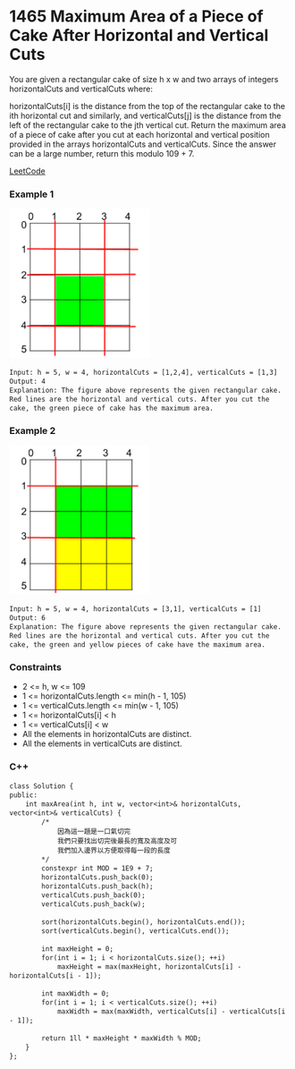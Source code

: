# 1465 Maximum Area of a Piece of Cake After Horizontal and Vertical Cuts

You are given a rectangular cake of size h x w and two arrays of integers horizontalCuts and verticalCuts where:

horizontalCuts[i] is the distance from the top of the rectangular cake to the ith horizontal cut and similarly, and
verticalCuts[j] is the distance from the left of the rectangular cake to the jth vertical cut.
Return the maximum area of a piece of cake after you cut at each horizontal and vertical position provided in the arrays horizontalCuts and verticalCuts. Since the answer can be a large number, return this modulo 109 + 7.

[LeetCode](https://leetcode.cn/problems/maximum-area-of-a-piece-of-cake-after-horizontal-and-vertical-cuts/description/)

### Example 1

<img src="img/1465.png" width = "250"/>

```
Input: h = 5, w = 4, horizontalCuts = [1,2,4], verticalCuts = [1,3]
Output: 4 
Explanation: The figure above represents the given rectangular cake. Red lines are the horizontal and vertical cuts. After you cut the cake, the green piece of cake has the maximum area.
```


### Example 2

<img src="img/1465_1.png" width = "250"/>

```
Input: h = 5, w = 4, horizontalCuts = [3,1], verticalCuts = [1]
Output: 6
Explanation: The figure above represents the given rectangular cake. Red lines are the horizontal and vertical cuts. After you cut the cake, the green and yellow pieces of cake have the maximum area.
```

### Constraints

* 2 <= h, w <= 109
* 1 <= horizontalCuts.length <= min(h - 1, 105)
* 1 <= verticalCuts.length <= min(w - 1, 105)
* 1 <= horizontalCuts[i] < h
* 1 <= verticalCuts[i] < w
* All the elements in horizontalCuts are distinct.
* All the elements in verticalCuts are distinct.

### C++ 

```
class Solution {
public:
    int maxArea(int h, int w, vector<int>& horizontalCuts, vector<int>& verticalCuts) {
        /*
            因為這一題是一口氣切完
            我們只要找出切完後最長的寬及高度及可
            我們加入邊界以方便取得每一段的長度
        */
        constexpr int MOD = 1E9 + 7;
        horizontalCuts.push_back(0);
        horizontalCuts.push_back(h);
        verticalCuts.push_back(0);
        verticalCuts.push_back(w);

        sort(horizontalCuts.begin(), horizontalCuts.end());
        sort(verticalCuts.begin(), verticalCuts.end());

        int maxHeight = 0;
        for(int i = 1; i < horizontalCuts.size(); ++i)
            maxHeight = max(maxHeight, horizontalCuts[i] - horizontalCuts[i - 1]);
        
        int maxWidth = 0;
        for(int i = 1; i < verticalCuts.size(); ++i)
            maxWidth = max(maxWidth, verticalCuts[i] - verticalCuts[i - 1]);

        return 1ll * maxHeight * maxWidth % MOD;
    }
};
```